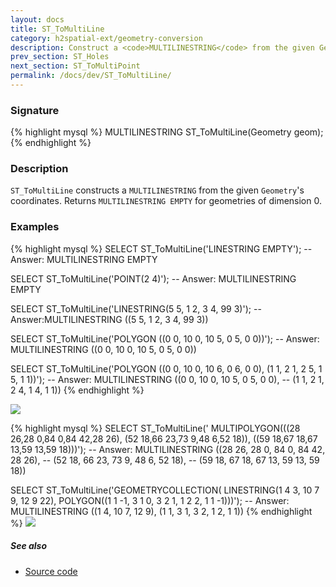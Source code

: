 ```yaml
---
layout: docs
title: ST_ToMultiLine
category: h2spatial-ext/geometry-conversion
description: Construct a <code>MULTILINESTRING</code> from the given Geometry's coordinates
prev_section: ST_Holes
next_section: ST_ToMultiPoint
permalink: /docs/dev/ST_ToMultiLine/
---
```


### Signature

{% highlight mysql %}
MULTILINESTRING ST_ToMultiLine(Geometry geom);
{% endhighlight %}

### Description
 `ST_ToMultiLine` constructs a `MULTILINESTRING` from the given `Geometry`'s coordinates. Returns `MULTILINESTRING EMPTY` for geometries of dimension 0.

### Examples

{% highlight mysql %}
SELECT ST_ToMultiLine('LINESTRING EMPTY');
-- Answer: MULTILINESTRING EMPTY	

SELECT ST_ToMultiLine('POINT(2 4)');
-- Answer: MULTILINESTRING EMPTY	

SELECT ST_ToMultiLine('LINESTRING(5 5, 1 2, 3 4, 99 3)');
-- Answer:MULTILINESTRING ((5 5, 1 2, 3 4, 99 3))	

SELECT ST_ToMultiLine('POLYGON ((0 0, 10 0, 10 5, 0 5, 0 0))');
-- Answer: MULTILINESTRING ((0 0, 10 0, 10 5, 0 5, 0 0))	

SELECT ST_ToMultiLine('POLYGON ((0 0, 10 0, 10 6, 0 6, 0 0), 
    (1 1, 2 1, 2 5, 1 5, 1 1))');
-- Answer: MULTILINESTRING ((0 0, 10 0, 10 5, 0 5, 0 0), 
--    (1 1, 2 1, 2 4, 1 4, 1 1))
{% endhighlight %}

<img class="displayed" src="../ST_ToMultiLine1.png"/>

{% highlight mysql %}
SELECT ST_ToMultiLine('
    MULTIPOLYGON(((28 26,28 0,84 0,84 42,28 26), 
    (52 18,66 23,73 9,48 6,52 18)), 
    ((59 18,67 18,67 13,59 13,59 18)))');
-- Answer: MULTILINESTRING ((28 26, 28 0, 84 0, 84 42, 28 26), 
--    (52 18, 66 23, 73 9, 48 6, 52 18), 
--    (59 18, 67 18, 67 13, 59 13, 59 18))	

SELECT ST_ToMultiLine('GEOMETRYCOLLECTION(
   LINESTRING(1 4 3, 10 7 9, 12 9 22), 
   POLYGON((1 1 -1, 3 1 0, 3 2 1, 1 2 2, 1 1 -1)))');
-- Answer: MULTILINESTRING ((1 4, 10 7, 12 9), (1 1, 3 1, 3 2, 1 2, 1 1))
{% endhighlight %}
<img class="displayed" src="../ST_ToMultiLine2.png"/>

##### See also

* <a href="https://github.com/irstv/H2GIS/blob/master/h2spatial-ext/src/main/java/org/h2gis/h2spatialext/function/spatial/convert/ST_ToMultiLine.java" target="_blank">Source code</a>
